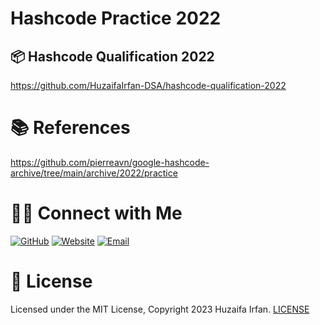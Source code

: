 # Hashcode Practice 2022

## 📦 Hashcode Qualification 2022

https://github.com/HuzaifaIrfan-DSA/hashcode-qualification-2022

# 📚 References
https://github.com/pierreavn/google-hashcode-archive/tree/main/archive/2022/practice

# 🤝🏻 Connect with Me

[![GitHub](https://img.shields.io/badge/Github-%23222.svg?style=for-the-badge&logo=github&logoColor=white)](https://github.com/HuzaifaIrfan/)
[![Website](https://img.shields.io/badge/Website-%23222.svg?style=for-the-badge&logo=google-chrome&logoColor==%234285F4)](https://www.huzaifairfan.com)
[![Email](https://img.shields.io/badge/Email-%23222.svg?style=for-the-badge&logo=gmail&logoColor=%23D14836)](mailto:hi@huzaifairfan.com)

# 📜 License

Licensed under the MIT License, Copyright 2023 Huzaifa Irfan. [LICENSE](LICENSE)
